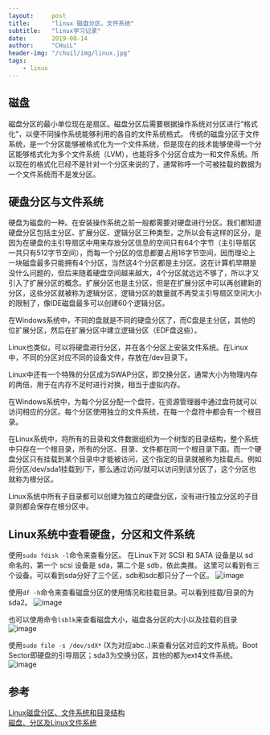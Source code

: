 ```yaml
---
layout:     post
title:      "linux 磁盘分区，文件系统"
subtitle:   "linux学习记录"
date:       2019-08-14
author:     "CHuiL"
header-img: "/chuil/img/linux.jpg"
tags:
    - linux
---
```


## 磁盘
磁盘分区的最小单位现在是扇区。磁盘分区后需要根据操作系统对分区进行“格式化”，以便不同操作系统能够利用的各自的文件系统格式。
传统的磁盘分区于文件系统，是一个分区能够被格式化为一个文件系统，但是现在的技术能够使得一个分区能够格式化为多个文件系统（LVM），也能将多个分区合成为一和文件系统。所以现在的格式化已经不是针对一个分区来说的了，通常称呼一个可被挂载的数据为一个文件系统而不是发分区。



## 硬盘分区与文件系统
硬盘为磁盘的一种。在安装操作系统之前一般都需要对硬盘进行分区。我们都知道硬盘分区包括主分区、扩展分区、逻辑分区三种类型，之所以会有这样的区分，是因为在硬盘的主引导扇区中用来存放分区信息的空间只有64个字节（主引导扇区一共只有512字节空间），而每一个分区的信息都要占用16字节空间，因而理论上一块磁盘最多只能拥有4个分区，当然这4个分区都是主分区。这在计算机早期是没什么问题的，但后来随着硬盘空间越来越大，4个分区就远远不够了，所以才又引入了扩展分区的概念。扩展分区也是主分区，但是在扩展分区中可以再创建新的分区，这些分区就被称为逻辑分区，逻辑分区的数量就不再受主引导扇区空间大小的限制了，像IDE磁盘最多可以创建60个逻辑分区。

在Windows系统中，不同的盘就是不同的硬盘分区了，而C盘是主分区，其他的位扩展分区，然后在扩展分区中建立逻辑分区（EDF盘这些）。

Linux也类似，可以将硬盘进行分区，并在各个分区上安装文件系统。在Linux中，不同的分区对应不同的设备文件，存放在/dev目录下。

Linux中还有一个特殊的分区成为SWAP分区，即交换分区，通常大小为物理内存的两倍，用于在内存不足时进行对换，相当于虚拟内存。

在Windows系统中，为每个分区分配一个盘符，在资源管理器中通过盘符就可以访问相应的分区。每个分区使用独立的文件系统，在每一个盘符中都会有一个根目录。

在Linux系统中，将所有的目录和文件数据组织为一个树型的目录结构，整个系统中只存在一个根目录，所有的分区、目录、文件都在同一个根目录下面。而一个硬盘分区只有挂载到某个目录中才能被访问，这个指定的目录就被称为挂载点。例如将分区/dev/sda1挂载到/下，那么通过访问/就可以访问到该分区了，这个分区也就称为根分区。

Linux系统中所有子目录都可以创建为独立的硬盘分区，没有进行独立分区的子目录则都会保存在根分区中。

## Linux系统中查看硬盘，分区和文件系统
使用`sudo fdisk -l`命令来查看分区。
在Linux下对 SCSI 和 SATA 设备是以 sd 命名的，第一个 scsi 设备是 sda，第二个是 sdb，依此类推。
这里可以看到有三个设备。可以看到sda分好了三个区，sdb和sdc都只分了一个区。
![image](/chuil/img/linux/08-14-1.png)  

使用`df -h`命令来查看磁盘分区的使用情况和挂载目录。可以看到挂载/目录的为sda2。
![image](/chuil/img/linux/08-14-2.png)  


也可以使用命令`lsblk`来查看磁盘大小，磁盘各分区的大小以及挂载的目录
![image](/chuil/img/linux/08-14-3.png)


使用`sudo file -s /dev/sdX*` (X为对应abc..)来查看分区对应的文件系统。Boot Sector即硬盘的引导扇区；sda3为交换分区，其他的都为ext4文件系统。
![image](/chuil/img/linux/08-14-4.png)


## 参考 
[Linux磁盘分区、文件系统和目录结构](https://blog.51cto.com/kingzhuang/1240871)  
[磁盘、分区及Linux文件系统](https://www.cnblogs.com/sammyliu/p/4521315.html)
